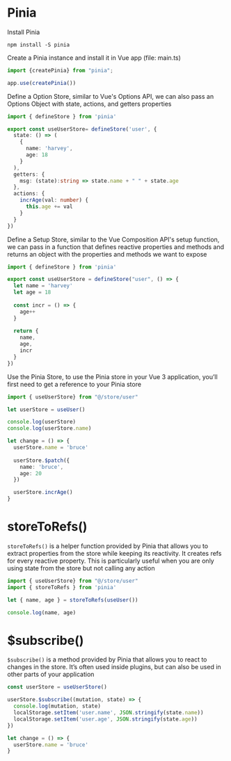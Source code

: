 # Pinia

Install Pinia

```shell
npm install -S pinia
```

Create a Pinia instance and install it in Vue app (file: main.ts)

```ts
import {createPinia} from "pinia";

app.use(createPinia())
```

Define a Option Store, similar to Vue's Options API, we can also pass an Options Object with state, actions, and getters properties

```ts
import { defineStore } from 'pinia'

export const useUserStore= defineStore('user', {
  state: () => (
    {
      name: 'harvey',
      age: 18
    }
  ),
  getters: {
    msg: (state):string => state.name + " " + state.age
  },
  actions: {
    incrAge(val: number) {
      this.age += val
    }
  }
})
```

Define a Setup Store, similar to the Vue Composition API's setup function, we can pass in a function that defines reactive properties and methods and returns an object with the properties and methods we want to expose

```ts
import { defineStore } from 'pinia'

export const useUserStore = defineStore("user", () => {
  let name = 'harvey'
  let age = 18
  
  const incr = () => {
    age++
  }
    
  return {
    name,
    age,
    incr
  }
})
```

Use the Pinia Store, to use the Pinia store in your Vue 3 application, you’ll first need to get a reference to your Pinia store

```ts
import { useUserStore} from "@/store/user"

let userStore = useUser()

console.log(userStore)
console.log(userStore.name)

let change = () => {
  userStore.name = 'bruce'
  
  userStore.$patch({
    name: 'bruce',
    age: 20
  })

  userStore.incrAge()
}
```

# storeToRefs()

`storeToRefs()` is a helper function provided by Pinia that allows you to extract properties from the store while keeping its reactivity. It creates refs for every reactive property. This is particularly useful when you are only using state from the store but not calling any action

```ts
import { useUserStore} from "@/store/user"
import { storeToRefs } from 'pinia'

let { name, age } = storeToRefs(useUser()) 

console.log(name, age)
```

# $subscribe()

`$subscribe()` is a method provided by Pinia that allows you to react to changes in the store. It’s often used inside plugins, but can also be used in other parts of your application

```ts
const userStore = useUserStore()

userStore.$subscribe((mutation, state) => {
  console.log(mutation, state)
  localStorage.setItem('user.name', JSON.stringify(state.name))
  localStorage.setItem('user.age', JSON.stringify(state.age))
})

let change = () => {
  userStore.name = 'bruce'
}
```

